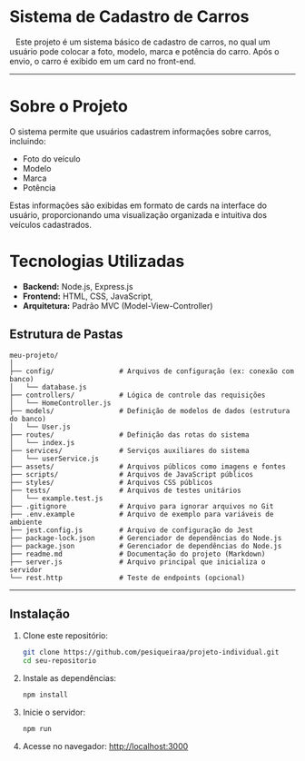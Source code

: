 # Sistema de Cadastro de Carros

&ensp; Este projeto é um sistema básico de cadastro de carros, no qual um usuário pode colocar a foto, modelo, marca e potência do carro. Após o envio, o carro é exibido em um card no front-end.



---
# Sobre o Projeto
O sistema permite que usuários cadastrem informações sobre carros, incluindo:

- Foto do veículo
- Modelo
- Marca
- Potência

Estas informações são exibidas em formato de cards na interface do usuário, proporcionando uma visualização organizada e intuitiva dos veículos cadastrados.


# Tecnologias Utilizadas

- **Backend:** Node.js, Express.js
- **Frontend:** HTML, CSS, JavaScript, 
- **Arquitetura:** Padrão MVC (Model-View-Controller)

## Estrutura de Pastas

```
meu-projeto/
│
├── config/                # Arquivos de configuração (ex: conexão com banco)
│   └── database.js
├── controllers/           # Lógica de controle das requisições
│   └── HomeController.js
├── models/                # Definição de modelos de dados (estrutura do banco)
│   └── User.js
├── routes/                # Definição das rotas do sistema
│   └── index.js
├── services/              # Serviços auxiliares do sistema
│   └── userService.js
├── assets/                # Arquivos públicos como imagens e fontes
├── scripts/               # Arquivos de JavaScript públicos
├── styles/                # Arquivos CSS públicos
├── tests/                 # Arquivos de testes unitários
│   └── example.test.js
├── .gitignore             # Arquivo para ignorar arquivos no Git
├── .env.example           # Arquivo de exemplo para variáveis de ambiente
├── jest.config.js         # Arquivo de configuração do Jest
├── package-lock.json      # Gerenciador de dependências do Node.js
├── package.json           # Gerenciador de dependências do Node.js
├── readme.md              # Documentação do projeto (Markdown)
├── server.js              # Arquivo principal que inicializa o servidor
└── rest.http              # Teste de endpoints (opcional)

```

---

## Instalação

1. Clone este repositório:
   ```bash
   git clone https://github.com/pesiqueiraa/projeto-individual.git
   cd seu-repositorio
2. Instale as dependências:

   ```bash
   npm install
3. Inicie o servidor:

   ```bash
   npm run
4. Acesse no navegador: [http://localhost:3000](http://localhost:3000)
